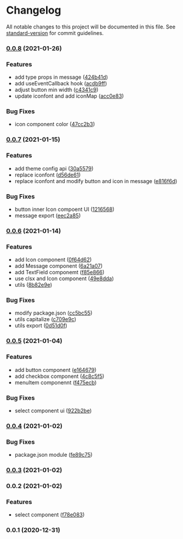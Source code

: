 # Changelog

All notable changes to this project will be documented in this file. See [standard-version](https://github.com/conventional-changelog/standard-version) for commit guidelines.

### [0.0.8](https://github.com/voxelcloud/vc-ui/compare/v0.0.7...v0.0.8) (2021-01-26)


### Features

* add type props in message ([424b41d](https://github.com/voxelcloud/vc-ui/commit/424b41d00da6cdb8ca07b21daf01a890bdf8621f))
* add useEventCallback hook ([acdb9ff](https://github.com/voxelcloud/vc-ui/commit/acdb9ff24da4f80a6c4c14004829c58918625603))
* adjust button min width ([c4341c9](https://github.com/voxelcloud/vc-ui/commit/c4341c96ba7a15432e35e5a36563b6248805aa7a))
* update iconfont and add iconMap ([acc0e83](https://github.com/voxelcloud/vc-ui/commit/acc0e83169b06527ac23142ebaab6a52f775a379))


### Bug Fixes

* icon component color ([47cc2b3](https://github.com/voxelcloud/vc-ui/commit/47cc2b3d98cce0dcfca1754fbd8475dbc46f13a5))

### [0.0.7](https://github.com/voxelcloud/vc-ui/compare/v0.0.6...v0.0.7) (2021-01-15)


### Features

* add theme config api ([30a5579](https://github.com/voxelcloud/vc-ui/commit/30a5579a596e0d2d1bfa22e6d306e50c16485f65))
* replace iconfont ([d56de61](https://github.com/voxelcloud/vc-ui/commit/d56de61f6a098a3d59dc397a20f08d939ca37289))
* replace iconfont and modify button and icon in message ([e816f6d](https://github.com/voxelcloud/vc-ui/commit/e816f6db56b07eebd8009415103a30a84e40d0da))


### Bug Fixes

* button inner Icon compoent UI ([1216568](https://github.com/voxelcloud/vc-ui/commit/12165688f00254da0c3fb678249f12ec0ac20580))
* message export ([eec2a85](https://github.com/voxelcloud/vc-ui/commit/eec2a85ecf2e47e5f206bf5116cee0b31e94ad31))

### [0.0.6](https://github.com/voxelcloud/vc-ui/compare/v0.0.5...v0.0.6) (2021-01-14)


### Features

* add Icon component ([0f64d62](https://github.com/voxelcloud/vc-ui/commit/0f64d626d0b4ff70d235e072e421f014441a14c1))
* add Message component ([6a21a07](https://github.com/voxelcloud/vc-ui/commit/6a21a070ac58d5a8ab79c85ccfbbe7620bccb797))
* add TextField componemt ([f85e866](https://github.com/voxelcloud/vc-ui/commit/f85e866ed3f8bcb0670583ebf74461ca6c481b8f))
* use clsx and Icon component ([49e8dda](https://github.com/voxelcloud/vc-ui/commit/49e8ddae6d4c6c51786df32184a5c61f44ab86ad))
* utils ([8b82e9e](https://github.com/voxelcloud/vc-ui/commit/8b82e9e091a090507e407b0764d7ddf1b90934df))


### Bug Fixes

* modify package.json ([cc5bc55](https://github.com/voxelcloud/vc-ui/commit/cc5bc555efea2c035e373ae4707c703fea4199ed))
* utils capitalize ([c709e9c](https://github.com/voxelcloud/vc-ui/commit/c709e9cd57545573ec08fb5700271fa21fed533c))
* utils export ([0d51d0f](https://github.com/voxelcloud/vc-ui/commit/0d51d0f1f699853c4b9df1f0447a5aca1ccdda4a))

### [0.0.5](https://github.com/voxelcloud/vc-ui/compare/v0.0.4...v0.0.5) (2021-01-04)


### Features

* add button component ([e164679](https://github.com/voxelcloud/vc-ui/commit/e1646796b138317545e04e952810aae4982c080a))
* add checkbox component ([4c8c5f5](https://github.com/voxelcloud/vc-ui/commit/4c8c5f5cee0782c3227522867e67082071be24a4))
* menuItem componennt ([f475ecb](https://github.com/voxelcloud/vc-ui/commit/f475ecb7a4eda8fc09fcba77df4c8db5788ebc73))


### Bug Fixes

* select component ui ([922b2be](https://github.com/voxelcloud/vc-ui/commit/922b2be2f73684bb0a405beceb799fb6371ae231))

### [0.0.4](https://github.com/voxelcloud/vc-ui/compare/v0.0.3...v0.0.4) (2021-01-02)


### Bug Fixes

* package.json module ([fe89c75](https://github.com/voxelcloud/vc-ui/commit/fe89c75a0f95b64807869012ff68e11e8f0a90aa))

### [0.0.3](https://github.com/voxelcloud/vc-ui/compare/v0.0.2...v0.0.3) (2021-01-02)

### 0.0.2 (2021-01-02)


### Features

* select component ([f78e083](https://github.com/voxelcloud/vc-ui/commit/f78e083cb4725a16944ebdfb1f4a00164adf96c0))

### 0.0.1 (2020-12-31)
